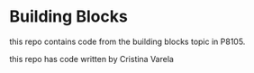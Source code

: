 # Building Blocks 

this repo contains code from the building blocks topic in P8105.

this repo has code written by Cristina Varela

